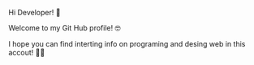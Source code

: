 Hi Developer! 👋

Welcome to my Git Hub profile! 🤓

I hope you can find interting info on programing and desing web in this accout!  🐱‍🏍
